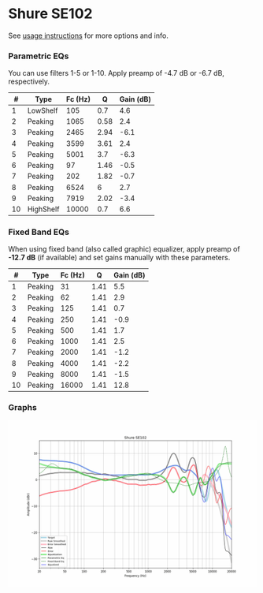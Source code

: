 # Shure SE102
See [usage instructions](https://github.com/jaakkopasanen/AutoEq#usage) for more options and info.

### Parametric EQs
You can use filters 1-5 or 1-10. Apply preamp of -4.7 dB or -6.7 dB, respectively.

|   # | Type      |   Fc (Hz) |    Q |   Gain (dB) |
|-----|-----------|-----------|------|-------------|
|   1 | LowShelf  |       105 | 0.7  |         4.6 |
|   2 | Peaking   |      1065 | 0.58 |         2.4 |
|   3 | Peaking   |      2465 | 2.94 |        -6.1 |
|   4 | Peaking   |      3599 | 3.61 |         2.4 |
|   5 | Peaking   |      5001 | 3.7  |        -6.3 |
|   6 | Peaking   |        97 | 1.46 |        -0.5 |
|   7 | Peaking   |       202 | 1.82 |        -0.7 |
|   8 | Peaking   |      6524 | 6    |         2.7 |
|   9 | Peaking   |      7919 | 2.02 |        -3.4 |
|  10 | HighShelf |     10000 | 0.7  |         6.6 |

### Fixed Band EQs
When using fixed band (also called graphic) equalizer, apply preamp of **-12.7 dB** (if available) and set gains manually with these parameters.

|   # | Type    |   Fc (Hz) |    Q |   Gain (dB) |
|-----|---------|-----------|------|-------------|
|   1 | Peaking |        31 | 1.41 |         5.5 |
|   2 | Peaking |        62 | 1.41 |         2.9 |
|   3 | Peaking |       125 | 1.41 |         0.7 |
|   4 | Peaking |       250 | 1.41 |        -0.9 |
|   5 | Peaking |       500 | 1.41 |         1.7 |
|   6 | Peaking |      1000 | 1.41 |         2.5 |
|   7 | Peaking |      2000 | 1.41 |        -1.2 |
|   8 | Peaking |      4000 | 1.41 |        -2.2 |
|   9 | Peaking |      8000 | 1.41 |        -1.5 |
|  10 | Peaking |     16000 | 1.41 |        12.8 |

### Graphs
![](./Shure%20SE102.png)
